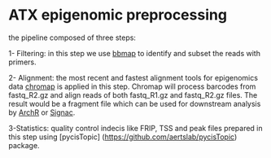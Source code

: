 # ATX epigenomic preprocessing
the pipeline composed of three steps:

1- Filtering: in this step we use [bbmap](https://github.com/BioInfoTools/BBMap/blob/master/sh/bbduk.sh) to identify and subset the reads with primers.

2- Alignment: the most recent and fastest alignment tools for epigenomics data [chromap](https://github.com/haowenz/chromap) is applied in this step. Chromap will process barcodes from fastq_R2.gz and  align reads of both fastq_R1.gz and fastq_R2.gz files. The result would be a fragment file which can be used for downstream analysis by [ArchR](https://www.archrproject.com/) or [Signac](https://stuartlab.org/signac/).

3-Statistics: quality control indecis like FRIP, TSS and peak files prepared in this step using [pycisTopic] (https://github.com/aertslab/pycisTopic) package.

